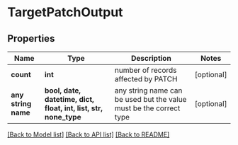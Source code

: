 # TargetPatchOutput


## Properties
Name | Type | Description | Notes
------------ | ------------- | ------------- | -------------
**count** | **int** | number of records affected by PATCH | [optional] 
**any string name** | **bool, date, datetime, dict, float, int, list, str, none_type** | any string name can be used but the value must be the correct type | [optional]

[[Back to Model list]](../README.md#documentation-for-models) [[Back to API list]](../README.md#documentation-for-api-endpoints) [[Back to README]](../README.md)


